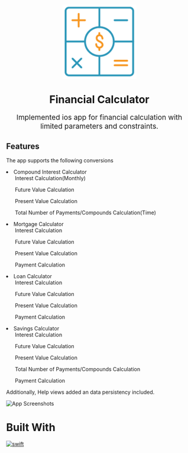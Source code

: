 <p align="center">
    <img style="display:block;text-align:center" src="FinancialCalApp2/FinancialCalApp2/Images.xcassets/icon_Financial_Calculator.imageset/icon_Financial_Calculator.png" alt="logo-text" width="200">
    <h1 align="center">Financial Calculator</h1>
    <p align="center" style="font-size: 1.2rem;">Implemented ios app for financial calculation with limited parameters and constraints.</p>
</p>

<h2>Features</h2>

<p>The app supports the following conversions</p>

<li>Compound Interest Calculator
    
 <ol>Interest Calculation(Monthly)</ol>
 <ol>Future Value Calculation</ol>
 <ol>Present Value Calculation</ol> 
 <ol>Total Number of Payments/Compounds Calculation(Time)</ol>
</li>    
     
<li>Mortgage Calculator
    
 <ol>Interest Calculation</ol>
 <ol>Future Value Calculation</ol>
 <ol>Present Value Calculation</ol> 
 <ol>Payment Calculation</ol>
</li> 
     
<li>Loan Calculator
    
 <ol>Interest Calculation</ol>
 <ol>Future Value Calculation</ol>
 <ol>Present Value Calculation</ol> 
 <ol>Payment Calculation</ol>
</li>
     
<li>Savings Calculator
    
 <ol>Interest Calculation</ol>
 <ol>Future Value Calculation</ol>
 <ol>Present Value Calculation</ol> 
 <ol>Total Number of Payments/Compounds Calculation</ol>
 <ol>Payment Calculation</ol>
</li> 

<p> Additionally, Help views added an data persistency included. </p>

<img src="./docs/readme-resources/app-screenshots.jpg"
alt="App Screenshots">

# Built With

<a href="https://swift.org/"><img src="./docs/readme-resources/swift-logo.svg" alt="swift" height="40" /></a>&nbsp;&nbsp;
